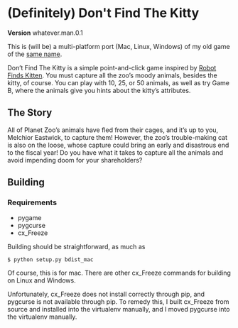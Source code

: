 (Definitely) Don't Find The Kitty
================

**Version** whatever.man.0.1

This is (will be) a multi-platform port (Mac, Linux, Windows) of my old game of
the [same name](http://royal-paw.com/games/dont-find-the-kitty/).

Don’t Find The Kitty is a simple point-and-click game inspired by [Robot Finds
Kitten](http://www.robotfindskitten.org/). You must capture all the zoo’s moody
animals, besides the kitty, of course. You can play with 10, 25, or 50 animals,
as well as try Game B, where the animals give you hints about the kitty’s
attributes.

The Story
----------------

All of Planet Zoo’s animals have fled from their cages, and it’s up to you,
Melchior Eastwick, to capture them! However, the zoo’s trouble-making cat is
also on the loose, whose capture could bring an early and disastrous end to the
fiscal year! Do you have what it takes to capture all the animals and avoid
impending doom for your shareholders?

Building
----------------

### Requirements

- pygame
- pygcurse
- cx_Freeze

Building should be straightforward, as much as

`$ python setup.py bdist_mac`

Of course, this is for mac. There are other cx_Freeze commands for building on
Linux and Windows.

Unfortunately, cx_Freeze does not install correctly through pip, and pygcurse is
not available through pip. To remedy this, I built cx_Freeze from source and
installed into the virtualenv manually, and I moved pygcurse into the virtualenv
manually.
